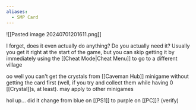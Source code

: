 ```yaml
---
aliases:
  - SMP Card
---
```

![[Pasted image 20240701201611.png]]

I forget, does it even actually do anything? Do you actually need it? Usually you get it right at the start of the game, but you can skip getting it by immediately using the [[Cheat Mode|Cheat Menu]] to go to a different village

oo well you can't get the crystals from [[Caveman Hub]] minigame without getting the card first (well, if you try and collect them while having 0 [[Crystal]]s, at least). may apply to other minigames

hol up... did it change from blue on [[PS1]] to purple on [[PC]]? (verify)